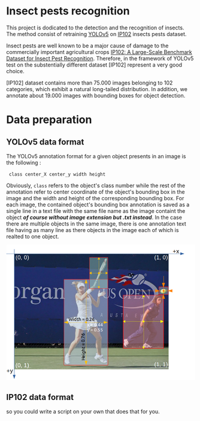# Insect pests recognition

This project is dodicated to the detection and the recognition of insects. 
The method consist of retraining [YOLOv5](https://github.com/ultralytics/yolov5) on [IP102](https://github.com/xpwu95/IP102) insects pests dataset. 

Insect pests are well known to be a major cause of damage to the commercially important agricultural crops [IP102: A Large-Scale Benchmark Dataset for Insect Pest Recognition](https://openaccess.thecvf.com/content_CVPR_2019/papers/Wu_IP102_A_Large-Scale_Benchmark_Dataset_for_Insect_Pest_Recognition_CVPR_2019_paper.pdf). Therefore, in the framework of YOLOv5 test on the substentially different dataset [IP102] represent a very good choice. 

[IP102] dataset contains more than 75.000 images belonging to 102 categories, which exhibit a natural long-tailed distribution. In
addition, we annotate about 19.000 images with bounding boxes for object detection. 

# Data preparation

## YOLOv5 data format
The YOLOv5 annotation format for a given object presents in an image is the following :
```
 class center_X center_y width height
```
Obviously, ```class``` refers to the object's class number while the rest of the annotation refer to center coordinate of the object's bounding box in the image and the width and height of the corresponding bounding box. 
For each image, the contained object's bounding box annotation is saved as a single line in a text file with the same file name as the image containt the object ***of course without image extension but .txt instead***. In the case there are multiple objects in the same image, there is one annotation text file having as many line as there objects in the image each of which is realted to one object.
<p align="center"><img width="800" alt="PR_step1" src="https://github.com/The-Quantum/insect_recognition/blob/main/notebook/Yolo_annotations_illustration.png"></p>

## IP102 data format
 
so you could write a script on your own that does that for you.